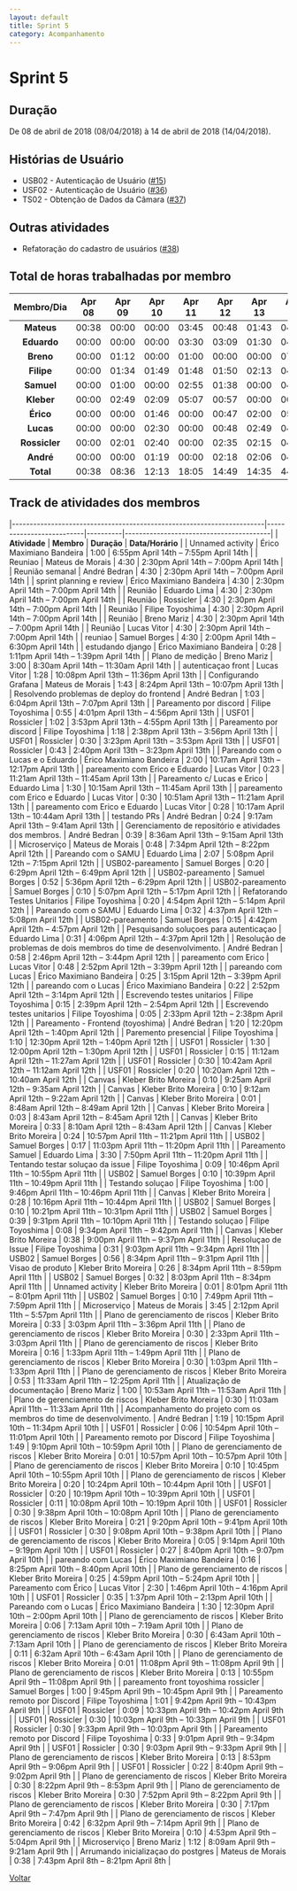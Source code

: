 ```yaml
---
layout: default
title: Sprint 5
category: Acompanhamento
---
```


# Sprint 5

## Duração

De 08 de abril de 2018 (08/04/2018) à 14 de abril de 2018 (14/04/2018).

## Histórias de Usuário

* USB02 - Autenticação de Usuário ([#15](https://github.com/fga-gpp-mds/2018.1-VoxPop-API/issues/15))
* USF02 - Autenticação de Usuário ([#36](https://github.com/fga-gpp-mds/2018.1-VoxPop-WebApp/issues/36))
* TS02 - Obtenção de Dados da Câmara ([#37](https://github.com/fga-gpp-mds/2018.1-VoxPop-API/issues/37))

## Outras atividades

* Refatoração do cadastro de usuários ([#38](https://github.com/fga-gpp-mds/2018.1-VoxPop-API/issues/38))

## Total de horas trabalhadas por membro

| **Membro/Dia** | **Apr 08** | **Apr 09** | **Apr 10** | **Apr 11** | **Apr 12** | **Apr 13** | **Apr 14** | **Total** |
| :-: | :-: | :-: | :-: | :-: | :-: | :-: | :-: | :-: |
| **Mateus** | 00:38 | 00:00 | 00:00 | 03:45 | 00:48 | 01:43 | 04:30 | 11:24 |
| **Eduardo** | 00:00 | 00:00 | 00:00 | 03:30 | 03:09 | 01:30 | 04:30 | 12:39 |
| **Breno** | 00:00 | 01:12 | 00:00 | 01:00 | 00:00 | 00:00 | 07:30 | 09:42 |
| **Filipe** | 00:00 | 01:34 | 01:49 | 01:48 | 01:50 | 02:13 | 04:30 | 13:44 |
| **Samuel** | 00:00 | 01:00 | 00:00 | 02:55 | 01:38 | 00:00 | 04:30 | 10:03 |
| **Kleber** | 00:00 | 02:49 | 02:09 | 05:07 | 00:57 | 00:00 | 00:00 | 11:02 |
| **Érico** | 00:00 | 00:00 | 01:46 | 00:00 | 00:47 | 02:00 | 05:58 | 10:30 |
| **Lucas** | 00:00 | 00:00 | 02:30 | 00:00 | 00:48 | 02:49 | 04:30 | 10:36 |
| **Rossicler** | 00:00 | 02:01 | 02:40 | 00:00 | 02:35 | 02:15 | 04:30 | 14:01 |
| **André** |  00:00 | 00:00 | 01:19 | 00:00 | 02:18 | 02:06 | 04:30 | 10:13 |
| **Total** | 00:38 | 08:36 | 12:13 | 18:05 | 14:49 | 14:35 | 44:58 | 113:56 |

## Track de atividades dos membros

|-----------------------------------------------------------------------|--------------------------|----------|-----------------------------------------|
| **Atividade**                                                              | **Membro**                  | **Duração** | **Data/Horário**                                    |
| Unnamed activity                                                     | Érico Maximiano Bandeira | 1:00 | 6:55pm April 14th – 7:55pm April 14th   |
| Reuniao                                                              | Mateus de Morais         | 4:30 | 2:30pm April 14th – 7:00pm April 14th   |
| Reunião semanal                                                      | André Bedran             | 4:30 | 2:30pm April 14th – 7:00pm April 14th   |
| sprint planning e review                                             | Érico Maximiano Bandeira | 4:30 | 2:30pm April 14th – 7:00pm April 14th   |
| Reunião                                                              | Eduardo Lima              | 4:30 | 2:30pm April 14th – 7:00pm April 14th   |
| Reunião                                                              | Rossicler                | 4:30 | 2:30pm April 14th – 7:00pm April 14th   |
| Reunião                                                              | Filipe Toyoshima         | 4:30 | 2:30pm April 14th – 7:00pm April 14th   |
| Reunião                                                              | Breno Mariz              | 4:30 | 2:30pm April 14th – 7:00pm April 14th   |
| Reunião                                                              | Lucas Vitor                    | 4:30 | 2:30pm April 14th – 7:00pm April 14th   |
| reuniao                                                              | Samuel Borges            | 4:30 | 2:00pm April 14th – 6:30pm April 14th   |
| estudando django                                                     | Érico Maximiano Bandeira | 0:28 | 1:11pm April 14th – 1:39pm April 14th   |
| Plano de medição                                                     | Breno Mariz              | 3:00 | 8:30am April 14th – 11:30am April 14th  |
| autenticaçao front                                                   | Lucas Vitor                    | 1:28 | 10:08pm April 13th – 11:36pm April 13th |
| Configurando Grafana                                                 | Mateus de Morais         | 1:43 | 8:24pm April 13th – 10:07pm April 13th  |
| Resolvendo problemas de deploy do frontend                           | André Bedran             | 1:03 | 6:04pm April 13th – 7:07pm April 13th   |
| Pareamento por discord                                               | Filipe Toyoshima         | 0:55 | 4:01pm April 13th – 4:56pm April 13th   |
| USF01                                                                | Rossicler                | 1:02 | 3:53pm April 13th – 4:55pm April 13th   |
| Pareamento por discord                                               | Filipe Toyoshima         | 1:18 | 2:38pm April 13th – 3:56pm April 13th   |
| USF01                                                                | Rossicler                | 0:30 | 3:23pm April 13th – 3:53pm April 13th   |
| USF01                                                                | Rossicler                | 0:43 | 2:40pm April 13th – 3:23pm April 13th   |
| Pareando com o Lucas e o Eduardo                                     | Érico Maximiano Bandeira | 2:00 | 10:17am April 13th – 12:17pm April 13th |
| pareamento com Erico e Eduardo                                       | Lucas Vitor                    | 0:23 | 11:21am April 13th – 11:45am April 13th |
| Pareamento c/ Lucas e Erico                                          | Eduardo Lima              | 1:30 | 10:15am April 13th – 11:45am April 13th |
| pareamento com Erico e Eduardo                                       | Lucas Vitor                    | 0:30 | 10:51am April 13th – 11:21am April 13th |
| pareamento com Erico e Eduardo                                       | Lucas Vitor                    | 0:28 | 10:17am April 13th – 10:44am April 13th |
| testando PRs                                                         | André Bedran             | 0:24 | 9:17am April 13th – 9:41am April 13th   |
| Gerenciamento de repositório e atividades dos membros.               | André Bedran             | 0:39 | 8:36am April 13th – 9:15am April 13th   |
| Microserviço                                                         | Mateus de Morais         | 0:48 | 7:34pm April 12th – 8:22pm April 12th   |
| Pareando com o SAMU                                                  | Eduardo Lima              | 2:07 | 5:08pm April 12th – 7:15pm April 12th   |
| USB02-pareamento                                                     | Samuel Borges            | 0:20 | 6:29pm April 12th – 6:49pm April 12th   |
| USB02-pareamento                                                     | Samuel Borges            | 0:52 | 5:36pm April 12th – 6:29pm April 12th   |
| USB02-pareamento                                                     | Samuel Borges            | 0:10 | 5:07pm April 12th – 5:17pm April 12th   |
| Refatorando Testes Unitarios                                         | Filipe Toyoshima         | 0:20 | 4:54pm April 12th – 5:14pm April 12th   |
| Pareando com o SAMU                                                  | Eduardo Lima              | 0:32 | 4:37pm April 12th – 5:08pm April 12th   |
| USB02-pareamento                                                     | Samuel Borges            | 0:15 | 4:42pm April 12th – 4:57pm April 12th   |
| Pesquisando soluçoes para autenticaçao                               | Eduardo Lima              | 0:31 | 4:06pm April 12th – 4:37pm April 12th   |
| Resolução de problemas de dois membros do time de desenvolvimento.   | André Bedran             | 0:58 | 2:46pm April 12th – 3:44pm April 12th   |
| pareamento com Erico                                                 | Lucas Vitor                    | 0:48 | 2:52pm April 12th – 3:39pm April 12th   |
| pareando com Lucas                                                   | Érico Maximiano Bandeira | 0:25 | 3:15pm April 12th – 3:39pm April 12th   |
| pareando com o Lucas                                                 | Érico Maximiano Bandeira | 0:22 | 2:52pm April 12th – 3:14pm April 12th   |
| Escrevendo testes unitarios                                          | Filipe Toyoshima         | 0:15 | 2:39pm April 12th – 2:54pm April 12th   |
| Escrevendo testes unitarios                                          | Filipe Toyoshima         | 0:05 | 2:33pm April 12th – 2:38pm April 12th   |
| Pareamento - Frontend (toyoshima)                                    | André Bedran             | 1:20 | 12:20pm April 12th – 1:40pm April 12th  |
| Paremento presencial                                                 | Filipe Toyoshima         | 1:10 | 12:30pm April 12th – 1:40pm April 12th  |
| USF01                                                                | Rossicler                | 1:30 | 12:00pm April 12th – 1:30pm April 12th  |
| USF01                                                                | Rossicler                | 0:15 | 11:12am April 12th – 11:27am April 12th |
| USF01                                                                | Rossicler                | 0:30 | 10:42am April 12th – 11:12am April 12th |
| USF01                                                                | Rossicler                | 0:20 | 10:20am April 12th – 10:40am April 12th |
| Canvas                                                               | Kleber Brito Moreira     | 0:10 | 9:25am April 12th – 9:35am April 12th   |
| Canvas                                                               | Kleber Brito Moreira     | 0:10 | 9:12am April 12th – 9:22am April 12th   |
| Canvas                                                               | Kleber Brito Moreira     | 0:01 | 8:48am April 12th – 8:49am April 12th   |
| Canvas                                                               | Kleber Brito Moreira     | 0:03 | 8:43am April 12th – 8:45am April 12th   |
| Canvas                                                               | Kleber Brito Moreira     | 0:33 | 8:10am April 12th – 8:43am April 12th   |
| Canvas                                                               | Kleber Brito Moreira     | 0:24 | 10:57pm April 11th – 11:21pm April 11th |
| USB02                                                                | Samuel Borges            | 0:17 | 11:03pm April 11th – 11:20pm April 11th |
| Pareamento Samuel                                                    | Eduardo Lima              | 3:30 | 7:50pm April 11th – 11:20pm April 11th  |
| Tentando testar soluçao da issue                                     | Filipe Toyoshima         | 0:09 | 10:46pm April 11th – 10:55pm April 11th |
| USB02                                                                | Samuel Borges            | 0:10 | 10:39pm April 11th – 10:49pm April 11th |
| Testando soluçao                                                     | Filipe Toyoshima         | 1:00 | 9:46pm April 11th – 10:46pm April 11th  |
| Canvas                                                               | Kleber Brito Moreira     | 0:28 | 10:16pm April 11th – 10:44pm April 11th |
| USB02                                                                | Samuel Borges            | 0:10 | 10:21pm April 11th – 10:31pm April 11th |
| USB02                                                                | Samuel Borges            | 0:39 | 9:31pm April 11th – 10:10pm April 11th  |
| Testando soluçao                                                     | Filipe Toyoshima         | 0:08 | 9:34pm April 11th – 9:42pm April 11th   |
| Canvas                                                               | Kleber Brito Moreira     | 0:38 | 9:00pm April 11th – 9:37pm April 11th   |
| Resoluçao de Issue                                                   | Filipe Toyoshima         | 0:31 | 9:03pm April 11th – 9:34pm April 11th   |
| USB02                                                                | Samuel Borges            | 0:56 | 8:34pm April 11th – 9:31pm April 11th   |
| Visao de produto                                                     | Kleber Brito Moreira     | 0:26 | 8:34pm April 11th – 8:59pm April 11th   |
| USB02                                                                | Samuel Borges            | 0:32 | 8:03pm April 11th – 8:34pm April 11th   |
| Unnamed activity                                                     | Kleber Brito Moreira     | 0:01 | 8:01pm April 11th – 8:01pm April 11th   |
| USB02                                                                | Samuel Borges            | 0:10 | 7:49pm April 11th – 7:59pm April 11th   |
| Microserviço                                                         | Mateus de Morais         | 3:45 | 2:12pm April 11th – 5:57pm April 11th   |
| Plano de gerenciamento de riscos                                     | Kleber Brito Moreira     | 0:33 | 3:03pm April 11th – 3:36pm April 11th   |
| Plano de gerenciamento de riscos                                     | Kleber Brito Moreira     | 0:30 | 2:33pm April 11th – 3:03pm April 11th   |
| Plano de gerenciamento de riscos                                     | Kleber Brito Moreira     | 0:16 | 1:33pm April 11th – 1:49pm April 11th   |
| Plano de gerenciamento de riscos                                     | Kleber Brito Moreira     | 0:30 | 1:03pm April 11th – 1:33pm April 11th   |
| Plano de gerenciamento de riscos                                     | Kleber Brito Moreira     | 0:53 | 11:33am April 11th – 12:25pm April 11th |
| Atualização de documentação                                          | Breno Mariz              | 1:00 | 10:53am April 11th – 11:53am April 11th |
| Plano de gerenciamento de riscos                                     | Kleber Brito Moreira     | 0:30 | 11:03am April 11th – 11:33am April 11th |
| Acompanhamento do projeto com os membros do time de desenvolvimento. | André Bedran             | 1:19 | 10:15pm April 10th – 11:34pm April 10th |
| USF01                                                                | Rossicler                | 0:06 | 10:54pm April 10th – 11:01pm April 10th |
| Pareamento remoto por Discord                                        | Filipe Toyoshima         | 1:49 | 9:10pm April 10th – 10:59pm April 10th  |
| Plano de gerenciamento de riscos                                     | Kleber Brito Moreira     | 0:01 | 10:57pm April 10th – 10:57pm April 10th |
| Plano de gerenciamento de riscos                                     | Kleber Brito Moreira     | 0:10 | 10:45pm April 10th – 10:55pm April 10th |
| Plano de gerenciamento de riscos                                     | Kleber Brito Moreira     | 0:20 | 10:24pm April 10th – 10:44pm April 10th |
| USF01                                                                | Rossicler                | 0:20 | 10:19pm April 10th – 10:39pm April 10th |
| USF01                                                                | Rossicler                | 0:11 | 10:08pm April 10th – 10:19pm April 10th |
| USF01                                                                | Rossicler                | 0:30 | 9:38pm April 10th – 10:08pm April 10th  |
| Plano de gerenciamento de riscos                                     | Kleber Brito Moreira     | 0:21 | 9:20pm April 10th – 9:41pm April 10th   |
| USF01                                                                | Rossicler                | 0:30 | 9:08pm April 10th – 9:38pm April 10th   |
| Plano de gerenciamento de riscos                                     | Kleber Brito Moreira     | 0:05 | 9:14pm April 10th – 9:19pm April 10th   |
| USF01                                                                | Rossicler                | 0:27 | 8:40pm April 10th – 9:07pm April 10th   |
| pareando com Lucas                                                   | Érico Maximiano Bandeira | 0:16 | 8:25pm April 10th – 8:40pm April 10th   |
| Plano de gerenciamento de riscos                                     | Kleber Brito Moreira     | 0:25 | 4:59pm April 10th – 5:24pm April 10th   |
| Pareamento com Érico                                                 | Lucas Vitor                    | 2:30 | 1:46pm April 10th – 4:16pm April 10th   |
| USF01                                                                | Rossicler                | 0:35 | 1:37pm April 10th – 2:13pm April 10th   |
| Pareando com o Lucas                                                 | Érico Maximiano Bandeira | 1:30 | 12:30pm April 10th – 2:00pm April 10th  |
| Plano de gerenciamento de riscos                                     | Kleber Brito Moreira     | 0:06 | 7:13am April 10th – 7:19am April 10th   |
| Plano de gerenciamento de riscos                                     | Kleber Brito Moreira     | 0:30 | 6:43am April 10th – 7:13am April 10th   |
| Plano de gerenciamento de riscos                                     | Kleber Brito Moreira     | 0:11 | 6:32am April 10th – 6:43am April 10th   |
| Plano de gerenciamento de riscos                                     | Kleber Brito Moreira     | 0:01 | 11:08pm April 9th – 11:08pm April 9th   |
| Plano de gerenciamento de riscos                                     | Kleber Brito Moreira     | 0:13 | 10:55pm April 9th – 11:08pm April 9th   |
| pareamento front toyoshima rossicler                                 | Samuel Borges            | 1:00 | 9:45pm April 9th – 10:45pm April 9th    |
| Pareamento remoto por Discord                                        | Filipe Toyoshima         | 1:01 | 9:42pm April 9th – 10:43pm April 9th    |
| USF01                                                                | Rossicler                | 0:09 | 10:33pm April 9th – 10:42pm April 9th   |
| USF01                                                                | Rossicler                | 0:30 | 10:03pm April 9th – 10:33pm April 9th   |
| USF01                                                                | Rossicler                | 0:30 | 9:33pm April 9th – 10:03pm April 9th    |
| Pareamento remoto por Discord                                        | Filipe Toyoshima         | 0:33 | 9:01pm April 9th – 9:34pm April 9th     |
| USF01                                                                | Rossicler                | 0:30 | 9:03pm April 9th – 9:33pm April 9th     |
| Plano de gerenciamento de riscos                                     | Kleber Brito Moreira     | 0:13 | 8:53pm April 9th – 9:06pm April 9th     |
| USF01                                                                | Rossicler                | 0:22 | 8:40pm April 9th – 9:02pm April 9th     |
| Plano de gerenciamento de riscos                                     | Kleber Brito Moreira     | 0:30 | 8:22pm April 9th – 8:53pm April 9th     |
| Plano de gerenciamento de riscos                                     | Kleber Brito Moreira     | 0:30 | 7:52pm April 9th – 8:22pm April 9th     |
| Plano de gerenciamento de riscos                                     | Kleber Brito Moreira     | 0:30 | 7:17pm April 9th – 7:47pm April 9th     |
| Plano de gerenciamento de riscos                                     | Kleber Brito Moreira     | 0:42 | 6:32pm April 9th – 7:14pm April 9th     |
| Plano de gerenciamento de riscos                                     | Kleber Brito Moreira     | 0:10 | 4:53pm April 9th – 5:04pm April 9th     |
| Microserviço                                                         | Breno Mariz              | 1:12 | 8:09am April 9th – 9:21am April 9th     |
| Arrumando inicializaçao do postgres                                  | Mateus de Morais         | 0:38 | 7:43pm April 8th – 8:21pm April 8th     |

[Voltar](./../)
